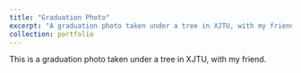 ```yaml
---
title: "Graduation Photo"
excerpt: "A graduation photo taken under a tree in XJTU, with my friend.<br/><img src='/images/iamge-portfolio-1.jpg'>"
collection: portfolio
---
```


This is a graduation photo taken under a tree in XJTU, with my friend.
